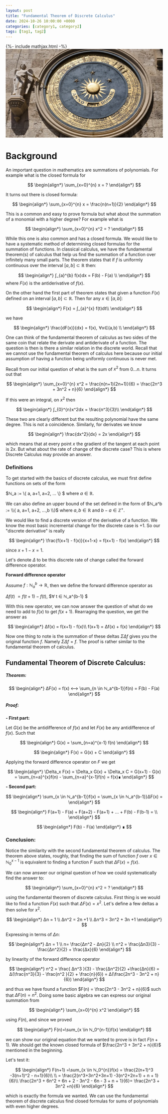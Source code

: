 ```yaml
---
layout: post
title: "Fundamental Theorem of Discrete Calculus"
date: 2024-10-26 10:00:00 +0000
categories: [category1, category2]
tags: [tag1, tag2]
---
```

{%- include mathjax.html -%}
![Clock](/assets/images/first-fundamental-theorem-of-calculus/AxRsePkxHAsdxpzUBsfHU4-1200-80.jpg.webp)

# Background
An important question in mathematics are summations of polynomials. For example what is the closed formula for

$$ 
\begin{align*}
\sum_{x=0}^{n} x = ?
\end{align*}
$$

It turns out there is closed formula:

$$ 
\begin{align*}
\sum_{x=0}^{n} x = \frac{n(n+1)}{2}
\end{align*}
$$

This is a common and easy to prove formula but what about the summation of a monomial with a higher degree?
For example what is 

$$ 
\begin{align*}
\sum_{x=0}^{n} x^2 = ? 
\end{align*}
$$

While this one is also common and has a closed formula. 
We would like to have a systematic method of determining closed formulas for the summation of functions.
In classical calculus, we have the fundamental theorem(s) of calculus that help us find the summation of a function over infinitely many small parts.
The theorem states that if $f$ is uniformly continuous over the interval $[a,b] ⊂ ℝ$ then:

$$ 
\begin{align*}
∫_{a}^{b} f(x)dx = F(b) - F(a)  \\
\end{align*}
$$
where $F(x)$ is the antiderivative of $f(x)$.


On the other hand the first part of theorem states that given a function $F(x)$ defined on an interval $[a,b] ⊂ ℝ$.
Then for any $x ∈ [a,b]$:

$$ 
\begin{align*}
F(x) = ∫_{a}^{x} f(t)dt\\
\end{align*}
$$

we have 

$$ 
\begin{align*}
\frac{dF(x)}{dx} = f(x),  ∀x∈(a,b) \\
\end{align*}
$$

One can think of the fundamental theorem of calculus as two sides of the same coin that relate the derivate and antiderivate of a function. 
The question is then is there a similar relation in the discrete world. 
Recall that we cannot use the fundamental theorem of calculus here because our initial assumption of having a function being uniformly continuous is never met.  

Recall from our initial question of what is the sum of $x^2$ from $0 … n$. It turns out that


$$ 
\begin{align*}
\sum_{x=0}^{n} x^2 = \frac{n(n+1)(2n+1)}{6} = \frac{2n^3 + 3n^2 + n}{6} 
\end{align*}
$$

If this were an integral, on $x^2$ then


$$ 
\begin{align*}
∫_{0}^{n}x^2dx = \frac{n^3}{3}\\
\end{align*}
$$


These two are clearly different but the resulting polynomial have the same degree. This is not a coincidence.
Similarly, for derivates we know


$$ 
\begin{align*}
\frac{dx^2}{dx} = 2x
\end{align*}
$$

which means that at every point $x$ the gradient of the tangent at each point is $2x$. 
But what about the rate of change of the discrete case? 
This is where Discrete Calculus may provide an answer.

### Definitions
To get started with the basics of discrete calculus, we must first define functions on sets of the form 

$ℕ_a := \\{ a, a+1, a+2, ... \\} $
where $a ∈ ℝ$. 

We can also define an upper bound of the set defined in the form of $ℕ_a^b := \\{ a, a+1, a+2, ...,b \\}$ where $a,b ∈ ℝ$ and $b - a ∈ ℤ^+$. 

We would like to find a discrete version of the derivative of a function.
We know the most basic incremental change for the discrete case is $+1$. 
So our "discrete  derivative" is really 

$$ 
\begin{align*}
\frac{f(x+1) - f(x)}{x+1-x} = f(x+1) - f(x)
\end{align*}
$$


since $x+1 - x = 1$.

Let's denote $Δ$ to be this discrete rate of change called the forward difference operator.

**Forward difference operator**

Assume $f: ℕ_a^b → ℝ$, then we define the forward difference operator as 

$Δf(t) \:= f(t+1) - f(t)$, $∀ t ∈ ℕ_a^{b-1} $

With this new operator, we can now answer the question of what do we need to add to $f(x)$ to get $f(x+1)$. 
Rearraging the question, we get the answer as

$$ 
\begin{align*}
Δf(x) = f(x+1) - f(x)\\
f(x+1) = Δf(x) + f(x)
\end{align*}
$$

Now one thing to note is the summation of these deltas $ΣΔf$ gives you the original function $f$. Namely $ΣΔf = f$. The proof is rather similar to the fundamental theorem of calculus.



## Fundamental Theorem of Discrete Calculus:

##### **Theorem**:

$$ 
\begin{align*}
ΔF(x) = f(x) ⟷ \sum_{n \in ℕ_a^{b-1}}f(n) = F(b) - F(a)
\end{align*}
$$


##### **Proof**:

**- First part:**

Let $G(x)$ be the antidifference of $f(x)$ and let $F(x)$ be any antidifference of $f(x)$. Such that

$$ 
\begin{align*}
G(x) = \sum_{n=a}^{x-1} f(n) 
\end{align*}
$$

$$ 
\begin{align*}
F(x) = G(x) + C  
\end{align*}
$$

Applying the forward difference operator on $F$ we get 

$$ 
\begin{align*}
\Delta_x F(x) = \Delta_x G(x) + \Delta_x C = G(x+1) - G(x) = \sum_{n=a}^{x}f(n) - \sum_{n=a}^{x-1}f(n) = f(x)∎
\end{align*}
$$

**- Second part:**


$$ 
\begin{align*}
\sum_{x \in ℕ_a^{b-1}}f(x) = \sum_{x \in ℕ_a^{b-1}}ΔF(x) = 
\end{align*}
$$

$$ 
\begin{align*}
F(a+1) - F(a) + F(a+2) - F(a+1) + …  + F(b) - F(b-1) = \\ 
\end{align*}
$$

$$ 
\begin{align*}
F(b) - F(a) 
\end{align*}
∎
$$

### Conclusion:

Notice the similarity with the second fundamental theorem of calculus. The theorem above states, roughly, that finding the sum of function $f$ over $x \in ℕ_0^{x-1}$ is equivalent to finding a function $F$ such that $ΔF(x) = f(x)$.

We can now answer our original question of how we could systematically find the answer to:

$$ 
\begin{align*}
\sum_{x=0}^{n} x^2 = ? 
\end{align*}
$$

using the fundamental theorem of discrete calculus.
First thing is we would like to find a function $F(x)$ such that $ΔF(x)=x^2$. Let's define a few deltas a then solve for $x^2$.


$$ 
\begin{align*}
Δn = 1 \\ 
Δn^2 = 2n +1 \\ 
Δn^3 = 3n^2 + 3n +1
\end{align*}
$$

Expressing in terms of $Δn$:

$$ 
\begin{align*}
Δn = 1 \\ 
n= \frac{Δn^2 - Δn}{2} \\ 
n^2 = \frac{Δn3}{3} - \frac{Δn^2}{2} + \frac{Δx}{6}
\end{align*}
$$


by linearity of the forward difference operator

$$ 
\begin{align*}
n^2 = \frac{ Δn^3 }{3} - \frac{Δn^2}{2} +\frac{Δn}{6} = Δ(\frac{n^3}{3} - \frac{n^2 }{2} + \frac{n}{6}) = Δ(\frac{2n^3 - 3n^2 + n}{6})
\end{align*}
$$

and thus we have found a function $F(n) = \frac{2n^3 - 3n^2 + n}{6}$ such that $ΔF(n)=n^2$.
Doing some basic algebra we can express our original summation from 

$$ 
\begin{align*}
\sum_{x=0}^{n} x^2
\end{align*}
$$

using $F(n)$, and since we proved 

$$ 
\begin{align*}
F(n)=\sum_{x \in ℕ_0^{n-1}}f(x)
\end{align*}
$$

we can show our original equation that we wanted to prove is in fact $F(n+1)$. 
We should get the known closed formula of $\frac{2n^3 + 3n^2 + n}{6}$ mentioned in the beginning.

Let's test it:

$$ 
\begin{align*}
F(n+1) =\sum_{x \in ℕ_0^{n}}f(x) = \frac{2(n+1)^3 -3(n+1)^2 - n+1}{6}\\ \\
= \frac{2(n^3+3n^2+3n+1) -3(n^2+2n+1) + n + 1}{6}\\ 
\frac{2n^3 + 6n^2 + 6n + 2 - 3n^2 - 6n - 3 + n + 1}{6}= \frac{2n^3 + 3n^2 +n}{6} 
\end{align*}
$$


which is exactly the formula we wanted.
We can use the fundamental theorem of discrete calculus find closed formulas for sums of polynomials with even higher degrees.

<!-- 
You’ll find this post in your `_posts` directory. Go ahead and edit it and re-build the site to see your changes. You can rebuild the site in many different ways, but the most common way is to run `jekyll serve`, which launches a web server and auto-regenerates your site when a file is updated.

Jekyll requires blog post files to be named according to the following format:

`YEAR-MONTH-DAY-title.MARKUP`

Where `YEAR` is a four-digit number, `MONTH` and `DAY` are both two-digit numbers, and `MARKUP` is the file extension representing the format used in the file. After that, include the necessary front matter. Take a look at the source for this post to get an idea about how it works.

Jekyll also offers powerful support for code snippets:

{% highlight ruby %}
def print_hi(name)
  puts "Hi, #{name}"
end
print_hi('Tom')
#=> prints 'Hi, Tom' to STDOUT.
{% endhighlight %}

Check out the [Jekyll docs][jekyll-docs] for more info on how to get the most out of Jekyll. File all bugs/feature requests at [Jekyll’s GitHub repo][jekyll-gh]. If you have questions, you can ask them on [Jekyll Talk][jekyll-talk].

[jekyll-docs]: https://jekyllrb.com/docs/home
[jekyll-gh]:   https://github.com/jekyll/jekyll
[jekyll-talk]: https://talk.jekyllrb.com/

-->
